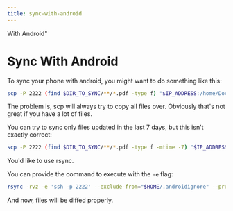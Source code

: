 ```yaml
---
title: sync-with-android
---
```


With Android\"

# Sync With Android

To sync your phone with android, you might want to do something like
this:

```sh
scp -P 2222 (find $DIR_TO_SYNC/**/*.pdf -type f) "$IP_ADDRESS:/home/Documents"
```

The problem is, scp will always try to copy all files over. Obviously
that\'s not great if you have a lot of files.

You can try to sync only files updated in the last 7 days, but this
isn\'t exactly correct:

```sh
scp -P 2222 (find $DIR_TO_SYNC/**/*.pdf -type f -mtime -7) "$IP_ADDRESS:/home/Documents"
```

You\'d like to use rsync.

You can provide the command to execute with the `-e` flag:

```sh
rsync -rvz -e 'ssh -p 2222' --exclude-from="$HOME/.androidignore" --progress ~/$LOCAL_DIR "$IP_ADDRESS:/$LOCATION"
```

And now, files will be diffed properly.
